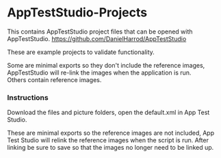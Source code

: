 # AppTestStudio-Projects

This contains AppTestStudio project files that can be opened with AppTestStudio.
https://github.com/DanielHarrod/AppTestStudio

These are example projects to validate functionality.  

Some are minimal exports so they don't include the reference images, AppTestStudio will re-link the images when the application is run.  
Others contain reference images.

### Instructions
Download the files and picture folders, open the default.xml in App Test Studio.

These are minimal exports so the reference images are not included, App Test Studio will relink the reference images when the script is run.  After linking be sure to save so that the images no longer need to be linked up.


